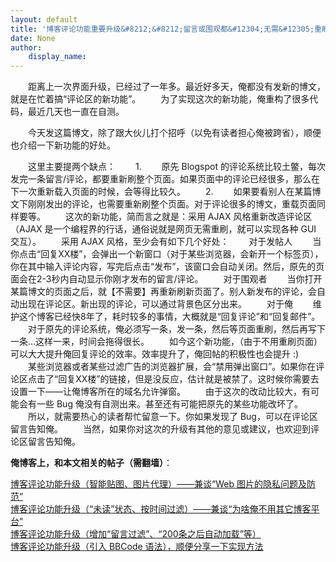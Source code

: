```yaml
---
layout: default
title: '博客评论功能重要升级&#8212;&#8212;留言或围观都&#12304;无需&#12305;重刷页面'
date: None
author:
    display_name: 
---
```


　　距离上一次界面升级，已经过了一年多。最近好多天，俺都没有发新的博文，就是在忙着搞“评论区的新功能”。 　　为了实现这次的新功能，俺重构了很多代码，最近几天也一直在自测。

　　今天发这篇博文，除了跟大伙儿打个招呼（以免有读者担心俺被跨省），顺便也介绍一下新功能的好处。

　　这里主要提两个缺点： 　　1. 　　原先 Blogspot 的评论系统比较土鳖，每次发完一条留言/评论，都要重新刷整个页面。如果页面中的评论已经很多，那么在下一次重新载入页面的时候，会等得比较久。 　　2. 　　如果要看别人在某篇博文下刚刚发出的评论，也需要重新刷整个页面。对于评论很多的博文，重载页面同样要等。 　　这次的新功能，简而言之就是：采用 AJAX 风格重新改造评论区（AJAX 是一个编程界的行话，通俗说就是网页无需重刷，就可以实现各种 GUI 交互）。 　　采用 AJAX 风格，至少会有如下几个好处： 　　对于发帖人 　　当你点击“回复XX楼”，会弹出一个新窗口（对于某些浏览器，会新开一个标签页），你在其中输入评论内容，写完后点击“发布”，该窗口会自动关闭。然后，原先的页面会在2-3秒内自动显示你刚才发布的留言/评论。 　　对于围观者 　　当你打开某篇博文的页面之后，就【不需要】再重新刷新页面了。别人新发布的评论，会自动出现在评论区。新出现的评论，可以通过背景色区分出来。 　　对于俺 　　维护这个博客已经快8年了，耗时较多的事情，大概就是“回复评论”和“回复邮件”。 　　对于原先的评论系统，俺必须写一条，发一条，然后等页面重刷，然后再写下一条...这样一来，时间会拖得很长。 　　如今这个新功能，（由于不用重刷页面）可以大大提升俺回复评论的效率。效率提升了，俺回帖的积极性也会提升 :) 　　某些浏览器或者某些过滤广告的浏览器扩展，会“禁用弹出窗口”。如果你在评论区点击了“回复XX楼”的链接，但是没反应，估计就是被禁了。这时候你需要去设置一下——让俺博客所在的域名允许弹窗。 　　由于这次的改动比较大，有可能会有一些 Bug 俺没有自测出来。甚至还有可能把原先的某些功能改坏了。 　　所以，就需要热心的读者帮忙留意一下。你如果发现了 Bug，可以在评论区留言告知俺。 　　当然，如果你对这次的升级有其他的意见或建议，也欢迎到评论区留言告知俺。

**俺博客上，和本文相关的帖子（需翻墙）**：

  
[博客评论功能升级（智能贴图、图片代理）——兼谈“Web 图片的隐私问题及防范”](https://program-think.blogspot.com/2015/04/custom-blogger-comment.html)  
[博客评论功能升级（“未读”状态、按时间过滤）——兼谈“为啥俺不用其它博客平台”](https://program-think.blogspot.com/2014/12/custom-blogger-comment.html)  
[博客评论功能升级（增加“留言过滤”、“200条之后自动加载”等）](https://program-think.blogspot.com/2014/09/custom-blogger-comment.html)  
[博客评论功能升级（引入 BBCode 语法），顺便分享一下实现方法](https://program-think.blogspot.com/2012/09/custom-blogger-comment.html)

